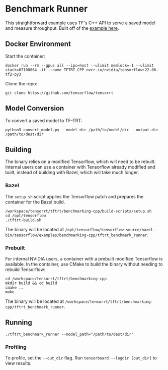 # Benchmark Runner

This straightforward example uses TF's C++ API to serve a saved model and measure throughput. Built off of the [example here](https://github.com/tensorflow/tensorrt/tree/master/tftrt/benchmarking-python/cpp/image-classification).

## Docker Environment

Start the container:

```
docker run --rm --gpus all --ipc=host --ulimit memlock=-1 --ulimit stack=67108864 -it --name TFTRT_CPP nvcr.io/nvidia/tensorflow:22.06-tf2-py3
```

Clone the repo:

```
git clone https://github.com/tensorflow/tensorrt
```

## Model Conversion

To convert a saved model to TF-TRT:

```
python3 convert_model.py --model-dir /path/to/model/dir --output-dir /path/to/dest/dir
```

## Building

The binary relies on a modified Tensorflow, which will need to be rebuilt. Internal users can use a container with Tensorflow already modified and built, instead of building with Bazel, which will take much longer.

### Bazel

The `setup.sh` script applies the Tensorflow patch and prepares the container for the Bazel build.

```
/workspace/tensorrt/tftrt/benchmarking-cpp/build-scripts/setup.sh
cd /opt/tensorflow
./tftrt-build.sh
```

The binary will be located at `/opt/tensorflow/tensorflow-source/bazel-bin/tensorflow/examples/benchmarking-cpp/tftrt_benchmark_runner`.

### Prebuilt

For internal NVIDIA users, a container with a prebuilt modified Tensorflow is available. In the container, use CMake to build the binary without needing to rebuild Tensorflow:

```
cd /workspace/tensorrt/tftrt/benchmarking-cpp
mkdir build && cd build
cmake ..
make
```

The binary will be located at `/workspace/tensorrt/tftrt/benchmarking-cpp/tftrt_benchmark_runner`.

## Running

```
./tftrt_benchmark_runner --model_path="/path/to/dest/dir"
```

### Profiling

To profile, set the `--out_dir` flag. Run `tensorboard --logdir [out_dir]` to view results.
